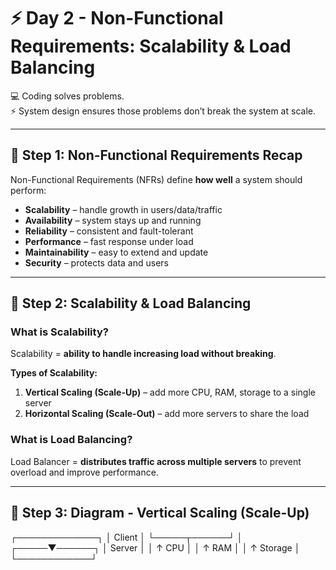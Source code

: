 # ⚡ Day 2 - Non-Functional Requirements: Scalability & Load Balancing

💻 Coding solves problems.  
⚡ System design ensures those problems don’t break the system at scale.

---

## 🔹 Step 1: Non-Functional Requirements Recap

Non-Functional Requirements (NFRs) define **how well** a system should perform:

- **Scalability** – handle growth in users/data/traffic  
- **Availability** – system stays up and running  
- **Reliability** – consistent and fault-tolerant  
- **Performance** – fast response under load  
- **Maintainability** – easy to extend and update  
- **Security** – protects data and users  

---

## 🔹 Step 2: Scalability & Load Balancing

### What is Scalability?

Scalability = **ability to handle increasing load without breaking**.

**Types of Scalability:**

1. **Vertical Scaling (Scale-Up)** – add more CPU, RAM, storage to a single server  
2. **Horizontal Scaling (Scale-Out)** – add more servers to share the load  

### What is Load Balancing?

Load Balancer = **distributes traffic across multiple servers** to prevent overload and improve performance.

---

## 🔹 Step 3: Diagram - Vertical Scaling (Scale-Up)

   ┌─────────────┐
   │   Client    │
   └─────┬──────┘
         │
   ┌─────▼──────┐
   │   Server   │
   │  ↑ CPU     │
   │  ↑ RAM     │
   │  ↑ Storage │
   └────────────┘

